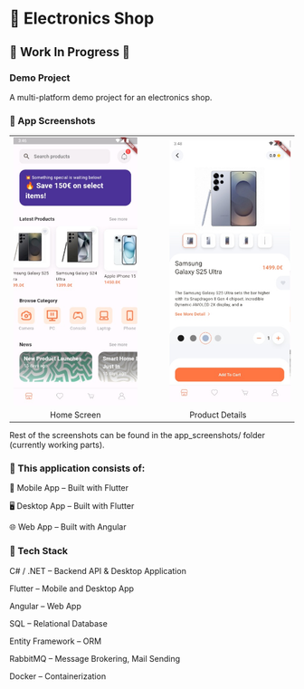 # 🛒 Electronics Shop #
## 🚧 Work In Progress 🚧 ## 
### Demo Project ###
A multi-platform demo project for an electronics shop.

### 📸 App Screenshots ###
<table>
  <tr>
    <td><img src="app_screenshots/home1_screen.jpg" alt="Home Screen" width="250"/></td>
    <td style="padding-left: 50px;"><img src="app_screenshots/product_details1_screen.jpg" alt="Product Details" width="250"/></td>
  </tr>
  <tr>
    <td align="center">Home Screen</td>
    <td align="center">Product Details</td>
  </tr>
</table>
Rest of the screenshots can be found in the app_screenshots/ folder (currently working parts).

### 🧩 This application consists of: ###

📱 Mobile App – Built with Flutter

🖥️ Desktop App – Built with Flutter

🌐 Web App – Built with Angular

### 🧰 Tech Stack ###
C# / .NET – Backend API & Desktop Application

Flutter – Mobile and Desktop App

Angular – Web App

SQL – Relational Database

Entity Framework – ORM

RabbitMQ – Message Brokering, Mail Sending

Docker – Containerization


